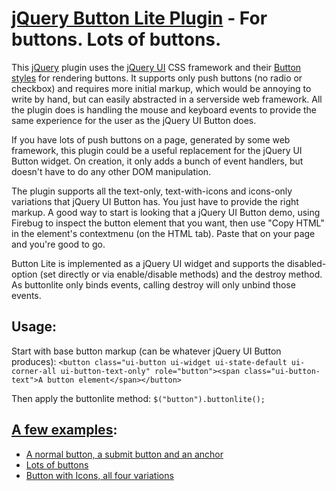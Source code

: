 [jQuery Button Lite Plugin](http://github.com/jzaefferer/button-lite) - For buttons. Lots of buttons.
================================

This [jQuery](http://jquery.com) plugin uses the [jQuery UI](http://jqueryui.com) CSS framework
and their [Button styles](http://jqueryui.com/demos/button) for rendering buttons. It supports only push buttons
(no radio or checkbox) and requires more initial markup, which would be annoying to write by hand, but can easily
abstracted in a serverside web framework. All the plugin does is handling the mouse and keyboard events to provide
the same experience for the user as the jQuery UI Button does.

If you have lots of push buttons on a page, generated by some web framework, this plugin could be a useful replacement
for the jQuery UI Button widget. On creation, it only adds a bunch of event handlers, but doesn't have to do any other
DOM manipulation.

The plugin supports all the text-only, text-with-icons and icons-only variations that jQuery UI Button has. You just have
to provide the right markup. A good way to start is looking that a jQuery UI Button demo, using Firebug to inspect the button
element that you want, then use "Copy HTML" in the element's contextmenu (on the HTML tab). Paste that on your page and
you're good to go.

Button Lite is implemented as a jQuery UI widget and supports the disabled-option (set directly or via enable/disable methods)
and the destroy method. As buttonlite only binds events, calling destroy will only unbind those events.

Usage:
-------------
Start with base button markup (can be whatever jQuery UI Button produces):
`<button class="ui-button ui-widget ui-state-default ui-corner-all ui-button-text-only" role="button"><span class="ui-button-text">A button element</span></button>`

Then apply the buttonlite method:
`$("button").buttonlite();`

[A few examples](http://jquery.bassistance.de/button-lite/demos/):
-------------
 * [A normal button, a submit button and an anchor](http://jquery.bassistance.de/button-lite/demos/default.html)
 * [Lots of buttons](http://jquery.bassistance.de/button-lite/demos/lots.html)
 * [Button with Icons, all four variations](http://jquery.bassistance.de/button-lite/demos/icons.html)